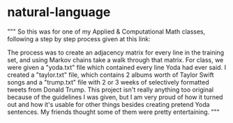 # natural-language
"""
So this was for one of my Applied & Computational Math classes, following a step by step process given at this link:

The process was to create an adjacency matrix for every line in the training set, and using 
  Markov chains take a walk through that matrix.
For class, we were given a "yoda.txt" file which contained every line Yoda had ever said. 
I created a "taylor.txt" file, which contains 2 albums worth of Taylor Swift songs and 
  a "trump.txt" file with 2 or 3 weeks of selectively formatted tweets from Donald Trump.
This project isn't really anything too original because of the guidelines I was given, but
  I am very proud of how it turned out and how it's usable for other things besides creating
  pretend Yoda sentences. My friends thought some of them were pretty entertaining.
  """
